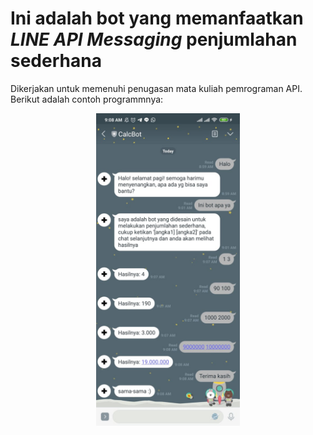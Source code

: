<h1>Ini adalah bot yang memanfaatkan <i>LINE API Messaging</i> penjumlahan sederhana</h1> 
Dikerjakan untuk memenuhi penugasan mata kuliah pemrograman API. Berikut adalah contoh programmnya:
<p align="center">
  <img src="image.jpeg" height="500" align="middle">
</p>